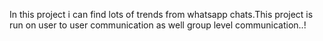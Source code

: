In this project i can find lots of trends from whatsapp chats.This project is run on user to user communication as well group level communication..!
